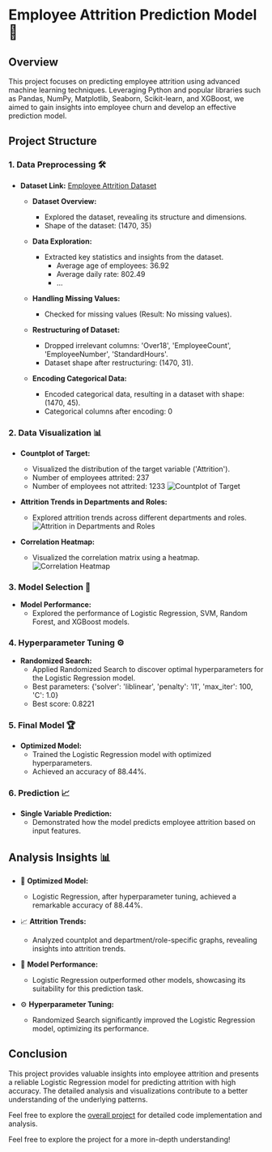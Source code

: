 # Employee Attrition Prediction Model 🚀

## Overview

This project focuses on predicting employee attrition using advanced machine learning techniques. Leveraging Python and popular libraries such as Pandas, NumPy, Matplotlib, Seaborn, Scikit-learn, and XGBoost, we aimed to gain insights into employee churn and develop an effective prediction model.

## Project Structure

### 1. Data Preprocessing 🛠️

- **Dataset Link:** [Employee Attrition Dataset](https://www.kaggle.com/datasets/patelprashant/employee-attrition)
  
  - **Dataset Overview:**
    - Explored the dataset, revealing its structure and dimensions.
    - Shape of the dataset: (1470, 35)

  - **Data Exploration:**
    - Extracted key statistics and insights from the dataset.
      - Average age of employees: 36.92
      - Average daily rate: 802.49
      - ...

  - **Handling Missing Values:**
    - Checked for missing values (Result: No missing values).

  - **Restructuring of Dataset:**
    - Dropped irrelevant columns: 'Over18', 'EmployeeCount', 'EmployeeNumber', 'StandardHours'.
    - Dataset shape after restructuring: (1470, 31).

  - **Encoding Categorical Data:**
    - Encoded categorical data, resulting in a dataset with shape: (1470, 45).
    - Categorical columns after encoding: 0

### 2. Data Visualization 📊

   - **Countplot of Target:**
     - Visualized the distribution of the target variable ('Attrition').
     - Number of employees attrited: 237
     - Number of employees not attrited: 1233
     ![Countplot of Target](https://github.com/ashay-thamankar/deep-learning-and-machine-learning/blob/main/Machine%20Learning/Employee%20Attrition%20Prediction%20model/charts/countplot%20of%20target.png)

   - **Attrition Trends in Departments and Roles:**
     - Explored attrition trends across different departments and roles.
     ![Attrition in Departments and Roles](https://github.com/ashay-thamankar/deep-learning-and-machine-learning/blob/main/Machine%20Learning/Employee%20Attrition%20Prediction%20model/charts/attrition%20in%20depts.png)

   - **Correlation Heatmap:**
     - Visualized the correlation matrix using a heatmap.
     ![Correlation Heatmap](https://github.com/ashay-thamankar/deep-learning-and-machine-learning/blob/main/Machine%20Learning/Employee%20Attrition%20Prediction%20model/charts/correlation%20heatmap.png)

### 3. Model Selection 🤖

   - **Model Performance:**
     - Explored the performance of Logistic Regression, SVM, Random Forest, and XGBoost models.

### 4. Hyperparameter Tuning ⚙️

   - **Randomized Search:**
     - Applied Randomized Search to discover optimal hyperparameters for the Logistic Regression model.
     - Best parameters: {'solver': 'liblinear', 'penalty': 'l1', 'max_iter': 100, 'C': 1.0}
     - Best score: 0.8221

### 5. Final Model 🏆

   - **Optimized Model:**
     - Trained the Logistic Regression model with optimized hyperparameters.
     - Achieved an accuracy of 88.44%.

### 6. Prediction 📈

   - **Single Variable Prediction:**
     - Demonstrated how the model predicts employee attrition based on input features.

## Analysis Insights 📊

- 🎉 **Optimized Model:**
  - Logistic Regression, after hyperparameter tuning, achieved a remarkable accuracy of 88.44%.

- 📈 **Attrition Trends:**
  - Analyzed countplot and department/role-specific graphs, revealing insights into attrition trends.
  
- 🤖 **Model Performance:**
  - Logistic Regression outperformed other models, showcasing its suitability for this prediction task.

- ⚙️ **Hyperparameter Tuning:**
  - Randomized Search significantly improved the Logistic Regression model, optimizing its performance.

## Conclusion

This project provides valuable insights into employee attrition and presents a reliable Logistic Regression model for predicting attrition with high accuracy. The detailed analysis and visualizations contribute to a better understanding of the underlying patterns.

Feel free to explore the [overall project]( https://github.com/ashay-thamankar/deep-learning-and-machine-learning/tree/main/Machine%20Learning/Employee%20Attrition%20Prediction%20model ) for detailed code implementation and analysis.

Feel free to explore the project for a more in-depth understanding!
